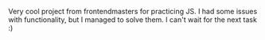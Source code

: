 Very cool project from frontendmasters for practicing JS. I had some issues with functionality, but I managed to solve them. I can't wait for the next task :)